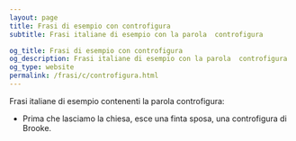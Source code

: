 ```yaml
---
layout: page
title: Frasi di esempio con controfigura 
subtitle: Frasi italiane di esempio con la parola  controfigura

og_title: Frasi di esempio con controfigura 
og_description: Frasi italiane di esempio con la parola  controfigura
og_type: website
permalink: /frasi/c/controfigura.html
---
```


Frasi italiane di esempio contenenti la parola controfigura:


- Prima che lasciamo la chiesa, esce una finta sposa, una controfigura di Brooke.
